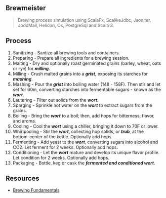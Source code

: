 Brewmeister
-----------
>Brewing process simulation using ScalaFx, ScalikeJdbc, Jsoniter, JoddMail, Helidon, Ox, PostgreSql and Scala 3.

Process
-------
1. Sanitizing - Santize all brewing tools and containers.
2. Preparing - Prepare all ingredients for a brewing session.
3. Malting - Dry and optionally roast germinated grains (barley, wheat, oats or rye) for ***milling***.
4. Milling - Crush malted grains into a ***grist***, exposing its starches for ***mashing***.
5. Mashing - Pour the ***grist*** into boiling water (148 - 158F). Then stir and let set for 60m, converting starches into fermentable sugars - known as the ***wort***.
6. Lautering - Filter out solids from the ***wort***.
7. Sparging - Sprinkle hot water on the ***wort*** to extract sugars from the grains.
8. Boiling - Bring the ***wort*** to a boil; then, add hops for bitterness, flavor, and aroma.
9. Cooling - Cool the ***wort*** using a chiller, bringing it down to 70F or lower.
10. Whirlpooling - Stir the ***wort***, collecting hop solids, or ***trub***, at the bottom-center of the kettle. Optionally add hops.
11. Fermenting - Add yeast to the ***wort***, converting sugars into alcohol and CO2. Let ferment for 2 weeks. Optionally add hops.
12. Conditioning - Let the ***wort*** mature and develop its unique flavor profile. Let condition for 2 weeks. Optionally add hops.
13. Packaging - Bottle, keg or cask the ***fermented and conditioned wort***.

Resources
---------
* [Brewing Fundamentals](https://beerconnoisseur.com/articles/beer-101-fundamental-steps-brewing)